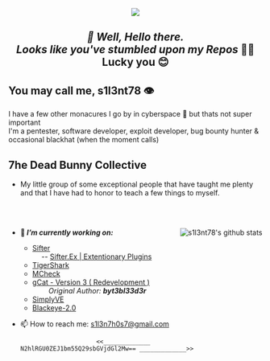 <p align="middle"><img align="middle" src="https://raw.githubusercontent.com/s1l3nt78/s1l3nt78.github.io/master/.vs/log.png"></p>

<h2 align="Middle"><em><strong>👋 Well, Hello there.</strong></h><br />
<h align="Middle">Looks like you've stumbled upon my Repos</em> 🐱‍👓</h><br />
<h align="Middle">Lucky you 😊</h>


## You may call me, s1l3nt78 👁

 I have a few other monacures I go by in cyberspace 🐇 but thats not super important
  <br />
 I'm a pentester, software developer, exploit developer, bug bounty hunter & occasional blackhat (when the moment calls)
  
## 7he Dead Bunny Collective
 + My little group of some exceptional people that have taught me plenty <br />
 and that I have had to honor to teach a few things to myself. 

<br /><br />

<img align="right" src="https://camo.githubusercontent.com/3f488744235bd0b4205f66b050e8f24c08f0e3eb/68747470733a2f2f6769746875622d726561646d652d73746174732e76657263656c2e6170702f6170693f757365726e616d653d73316c336e7437382673686f775f69636f6e733d74727565267468656d653d7261646963616c" alt="s1l3nt78's github stats" style="max-width:90%;">


- 🔭<strong><em> I’m currently working on: </strong></em> 
    - <a href="https://github.com/s1l3nt78/sifter">Sifter</a> <br />
    &emsp; -- <a href="https://github.com/Sifter-Ex">Sifter.Ex | Extentionary Plugins</a>
    - <a href="https://github.com/s1l3nt78/TigerShark">TigerShark</a>
    - <a href="https://github.com/s1l3nt78/MkCheck">MCheck</a>
    - <a href="https://github.com/s1l3nt78/gCat">gCat - Version 3 ( Redevelopment )</a> <br />
    &emsp;&emsp; <em>Original Author: <strong>byt3bl33d3r</strong></em><br />
    - <a href="https://github.com/s1l3nt78/SimplyVE">SimplyVE</a><br />
    - <a href="https://github.com/j-dogcoder/Blackeye-2.0">Blackeye-2.0</a>

- 📫 How to reach me:
    s1l3n7h0s7@gmail.com
    
    
                           <<_____________ N2hlRGU0ZEJ1bm55Q29sbGVjdGl2Mw== _____________>>
